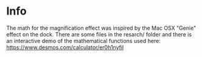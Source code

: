 # Info

The math for the magnification effect was inspired by the Mac OSX "Genie" effect on the dock.  There are some files in the resarch/ folder and there is an interactive demo of the mathematical functions used here: https://www.desmos.com/calculator/er0h1nyfil
